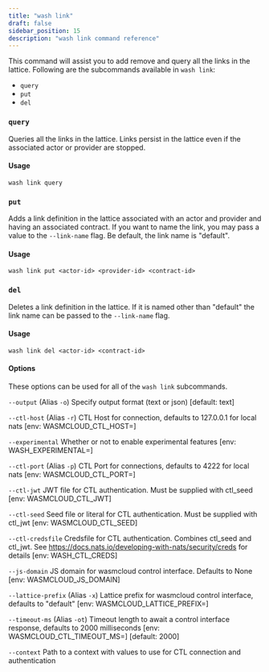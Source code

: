 ```yaml
---
title: "wash link"
draft: false
sidebar_position: 15
description: "wash link command reference"
--- 
```


This command will assist you to add remove and query all the links in the lattice. Following are the subcommands available in `wash link`:

- `query`
- `put`
- `del`

### `query`
Queries all the links in the lattice. Links persist in the lattice even if the associated actor or provider are stopped.

#### Usage
```
wash link query
```

### `put`
Adds a link definition in the lattice associated with an actor and provider and having an associated contract. If you want to name the link, you may pass a value to the `--link-name` flag. Be default, the link name is "default".

#### Usage
```
wash link put <actor-id> <provider-id> <contract-id>
```

### `del`
Deletes a link definition in the lattice. If it is named other than "default" the link name can be passed to the `--link-name` flag.

#### Usage
```
wash link del <actor-id> <contract-id>
```

#### Options
These options can be used for all of the `wash link` subcommands. 

`--output` (Alias `-o`) Specify output format (text or json) [default: text]

`--ctl-host` (Alias `-r`) CTL Host for connection, defaults to 127.0.0.1 for local nats [env: WASMCLOUD_CTL_HOST=]

`--experimental` Whether or not to enable experimental features [env: WASH_EXPERIMENTAL=]

`--ctl-port` (Alias `-p`) CTL Port for connections, defaults to 4222 for local nats [env: WASMCLOUD_CTL_PORT=]

`--ctl-jwt` JWT file for CTL authentication. Must be supplied with ctl_seed [env: WASMCLOUD_CTL_JWT]

`--ctl-seed` Seed file or literal for CTL authentication. Must be supplied with ctl_jwt [env: WASMCLOUD_CTL_SEED]

`--ctl-credsfile` Credsfile for CTL authentication. Combines ctl_seed and ctl_jwt. See https://docs.nats.io/developing-with-nats/security/creds for details [env: WASH_CTL_CREDS]

`--js-domain` JS domain for wasmcloud control interface. Defaults to None [env: WASMCLOUD_JS_DOMAIN]

`--lattice-prefix` (Alias `-x`) Lattice prefix for wasmcloud control interface, defaults to "default" [env: WASMCLOUD_LATTICE_PREFIX=]

`--timeout-ms` (Alias `-ot`) Timeout length to await a control interface response, defaults to 2000 milliseconds [env: WASMCLOUD_CTL_TIMEOUT_MS=] [default: 2000]

`--context` Path to a context with values to use for CTL connection and authentication
